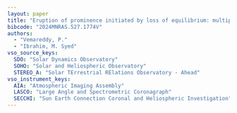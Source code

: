 ```yaml
---
layout: paper
title: "Eruption of prominence initiated by loss of equilibrium: multipoint observations"
bibcode: "2024MNRAS.527.1774V"
authors: 
  - "Vemareddy, P."
  - "Ibrahim, M. Syed"
vso_source_keys:
  SDO: "Solar Dynamics Observatory"
  SOHO: "Solar and Heliospheric Observatory"
  STEREO_A: "Solar TErrestrial RElations Observatory - Ahead"
vso_instrument_keys:
  AIA: "Atmospheric Imaging Assembly"
  LASCO: "Large Angle and Spectrometric Coronagraph"
  SECCHI: "Sun Earth Connection Coronal and Heliospheric Investigation"
---
```

